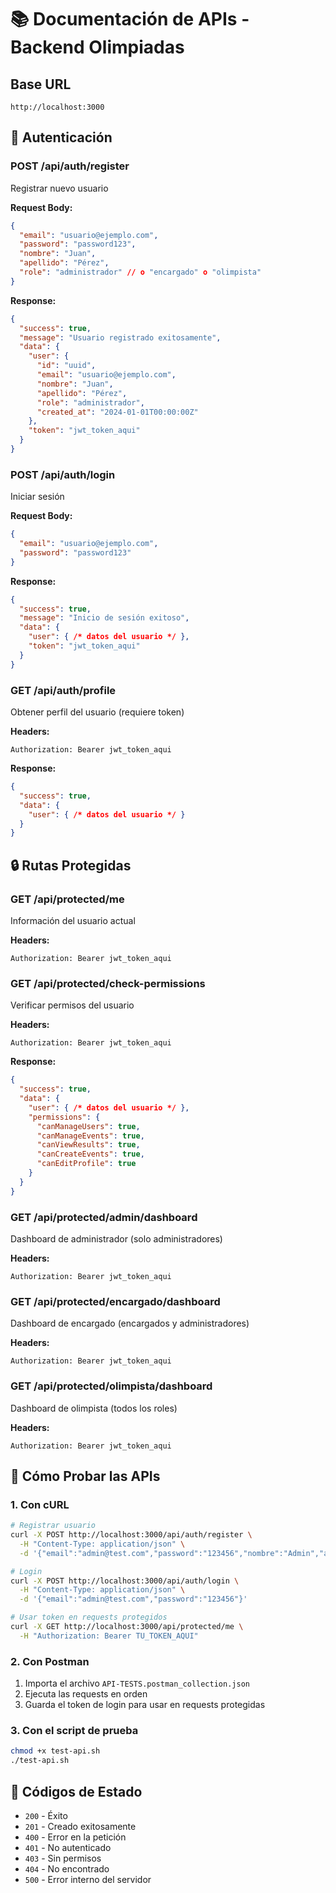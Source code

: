 # 📚 Documentación de APIs - Backend Olimpiadas

## Base URL
```
http://localhost:3000
```

## 🔐 Autenticación

### POST /api/auth/register
Registrar nuevo usuario

**Request Body:**
```json
{
  "email": "usuario@ejemplo.com",
  "password": "password123",
  "nombre": "Juan",
  "apellido": "Pérez",
  "role": "administrador" // o "encargado" o "olimpista"
}
```

**Response:**
```json
{
  "success": true,
  "message": "Usuario registrado exitosamente",
  "data": {
    "user": {
      "id": "uuid",
      "email": "usuario@ejemplo.com",
      "nombre": "Juan",
      "apellido": "Pérez",
      "role": "administrador",
      "created_at": "2024-01-01T00:00:00Z"
    },
    "token": "jwt_token_aqui"
  }
}
```

### POST /api/auth/login
Iniciar sesión

**Request Body:**
```json
{
  "email": "usuario@ejemplo.com",
  "password": "password123"
}
```

**Response:**
```json
{
  "success": true,
  "message": "Inicio de sesión exitoso",
  "data": {
    "user": { /* datos del usuario */ },
    "token": "jwt_token_aqui"
  }
}
```

### GET /api/auth/profile
Obtener perfil del usuario (requiere token)

**Headers:**
```
Authorization: Bearer jwt_token_aqui
```

**Response:**
```json
{
  "success": true,
  "data": {
    "user": { /* datos del usuario */ }
  }
}
```

## 🔒 Rutas Protegidas

### GET /api/protected/me
Información del usuario actual

**Headers:**
```
Authorization: Bearer jwt_token_aqui
```

### GET /api/protected/check-permissions
Verificar permisos del usuario

**Headers:**
```
Authorization: Bearer jwt_token_aqui
```

**Response:**
```json
{
  "success": true,
  "data": {
    "user": { /* datos del usuario */ },
    "permissions": {
      "canManageUsers": true,
      "canManageEvents": true,
      "canViewResults": true,
      "canCreateEvents": true,
      "canEditProfile": true
    }
  }
}
```

### GET /api/protected/admin/dashboard
Dashboard de administrador (solo administradores)

**Headers:**
```
Authorization: Bearer jwt_token_aqui
```

### GET /api/protected/encargado/dashboard
Dashboard de encargado (encargados y administradores)

**Headers:**
```
Authorization: Bearer jwt_token_aqui
```

### GET /api/protected/olimpista/dashboard
Dashboard de olimpista (todos los roles)

**Headers:**
```
Authorization: Bearer jwt_token_aqui
```

## 🚀 Cómo Probar las APIs

### 1. Con cURL
```bash
# Registrar usuario
curl -X POST http://localhost:3000/api/auth/register \
  -H "Content-Type: application/json" \
  -d '{"email":"admin@test.com","password":"123456","nombre":"Admin","apellido":"Test","role":"administrador"}'

# Login
curl -X POST http://localhost:3000/api/auth/login \
  -H "Content-Type: application/json" \
  -d '{"email":"admin@test.com","password":"123456"}'

# Usar token en requests protegidos
curl -X GET http://localhost:3000/api/protected/me \
  -H "Authorization: Bearer TU_TOKEN_AQUI"
```

### 2. Con Postman
1. Importa el archivo `API-TESTS.postman_collection.json`
2. Ejecuta las requests en orden
3. Guarda el token de login para usar en requests protegidas

### 3. Con el script de prueba
```bash
chmod +x test-api.sh
./test-api.sh
```

## 📝 Códigos de Estado

- `200` - Éxito
- `201` - Creado exitosamente
- `400` - Error en la petición
- `401` - No autenticado
- `403` - Sin permisos
- `404` - No encontrado
- `500` - Error interno del servidor
